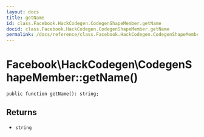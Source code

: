 ```yaml
---
layout: docs
title: getName
id: class.Facebook.HackCodegen.CodegenShapeMember.getName
docid: class.Facebook.HackCodegen.CodegenShapeMember.getName
permalink: /docs/reference/class.Facebook.HackCodegen.CodegenShapeMember.getName/
---
```

# Facebook\\HackCodegen\\CodegenShapeMember::getName()




``` Hack
public function getName(): string;
```




## Returns




* ` string `